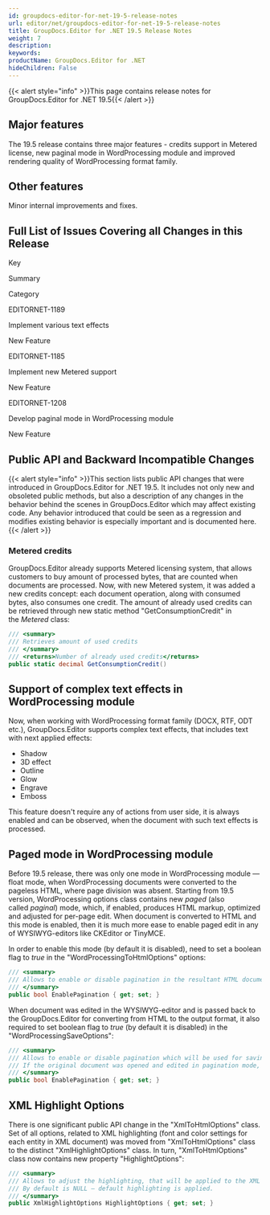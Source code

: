 ```yaml
---
id: groupdocs-editor-for-net-19-5-release-notes
url: editor/net/groupdocs-editor-for-net-19-5-release-notes
title: GroupDocs.Editor for .NET 19.5 Release Notes
weight: 7
description: 
keywords: 
productName: GroupDocs.Editor for .NET
hideChildren: False
---
```

{{< alert style="info" >}}This page contains release notes for GroupDocs.Editor for .NET 19.5{{< /alert >}}

## Major features

The 19.5 release contains three major features - credits support in Metered license, new paginal mode in WordProcessing module and improved rendering quality of WordProcessing format family.

## Other features

Minor internal improvements and fixes.

## Full List of Issues Covering all Changes in this Release

Key

Summary

Category

EDITORNET-1189

Implement various text effects

New Feature

EDITORNET-1185

Implement new Metered support

New Feature

EDITORNET-1208

Develop paginal mode in WordProcessing module

New Feature

## Public API and Backward Incompatible Changes

{{< alert style="info" >}}This section lists public API changes that were introduced in GroupDocs.Editor for .NET 19.5. It includes not only new and obsoleted public methods, but also a description of any changes in the behavior behind the scenes in GroupDocs.Editor which may affect existing code. Any behavior introduced that could be seen as a regression and modifies existing behavior is especially important and is documented here.{{< /alert >}}

### Metered credits

GroupDocs.Editor already supports Metered licensing system, that allows customers to buy amount of processed bytes, that are counted when documents are processed. Now, with new Metered system, it was added a new credits concept: each document operation, along with consumed bytes, also consumes one credit. The amount of already used credits can be retrieved through new static method "GetConsumptionCredit" in the *Metered* class:

```csharp
/// <summary>
/// Retrieves amount of used credits
/// </summary>
/// <returns>Number of already used credits</returns>
public static decimal GetConsumptionCredit()
```

## Support of complex text effects in WordProcessing module

Now, when working with WordProcessing format family (DOCX, RTF, ODT etc.), GroupDocs.Editor supports complex text effects, that includes text with next applied effects:

*   Shadow
*   3D effect
*   Outline
*   Glow
*   Engrave
*   Emboss

This feature doesn't require any of actions from user side, it is always enabled and can be observed, when the document with such text effects is processed.

## Paged mode in WordProcessing module

Before 19.5 release, there was only one mode in WordProcessing module — float mode, when WordProcessing documents were converted to the pageless HTML, where page division was absent. Starting from 19.5 version, WordProcessing options class contains new *paged* (also called *paginal*) mode, which, if enabled, produces HTML markup, optimized and adjusted for per-page edit. When document is converted to HTML and this mode is enabled, then it is much more ease to enable paged edit in any of WYSIWYG-editors like CKEditor or TinyMCE.

In order to enable this mode (by default it is disabled), need to set a boolean flag to *true* in the "WordProcessingToHtmlOptions" options:

```csharp
/// <summary>
/// Allows to enable or disable pagination in the resultant HTML document. By default is disabled (false).
/// </summary>
public bool EnablePagination { get; set; }
```

When document was edited in the WYSIWYG-editor and is passed back to the GroupDocs.Editor for converting from HTML to the output format, it also required to set boolean flag to *true* (by default it is disabled) in the "WordProcessingSaveOptions":

```csharp
/// <summary>
/// Allows to enable or disable pagination which will be used for saving the document. 
/// If the original document was opened and edited in pagination mode, this option also should be enabled. By default is disabled.
/// </summary>
public bool EnablePagination { get; set; }
```

## XML Highlight Options

There is one significant public API change in the "XmlToHtmlOptions" class. Set of all options, related to XML highlighting (font and color settings for each entity in XML document) was moved from "XmlToHtmlOptions" class to the distinct "XmlHighlightOptions" class. In turn, "XmlToHtmlOptions" class now contains new property "HighlightOptions":

```csharp
/// <summary>
/// Allows to adjust the highlighting, that will be applied to the XML structure, when it is represented in HTML.
/// By default is NULL — default highlighting is applied.
/// </summary>
public XmlHighlightOptions HighlightOptions { get; set; }
```
